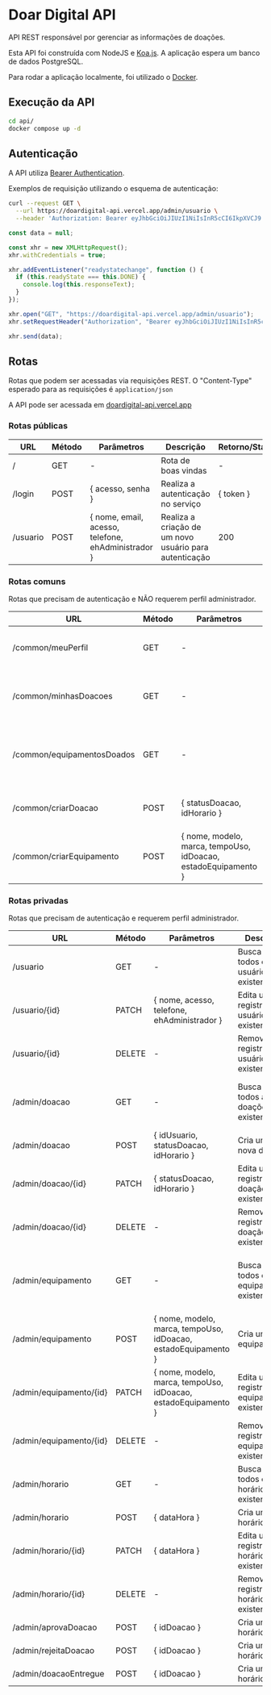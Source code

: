 
# Doar Digital API

API REST responsável por gerenciar as informações de doações.

Esta API foi construída com NodeJS e [Koa.js](https://koajs.com/). A aplicação  espera um banco de dados PostgreSQL.

Para rodar a aplicação localmente, foi utilizado o [Docker](https://www.docker.com/).

## Execução da API

```bash
cd api/
docker compose up -d
```

## Autenticação

A API utiliza [Bearer Authentication](https://dev.writer.com/docs/authentication).

Exemplos de requisição utilizando o esquema de autenticação:

```bash
curl --request GET \
  --url https://doardigital-api.vercel.app/admin/usuario \
  --header 'Authorization: Bearer eyJhbGciOiJIUzI1NiIsInR5cCI6IkpXVCJ9.eyJpZCI6MSwiZWhBZG1pbmlzdHJhZG9yIjp0cnVlLCJpYXQiOjE2ODQ1NDc2NzgsImV4cCI6MTY4NDU1MTI3OH0.HRddhhXWcN3sOgVlH05dHVsuQPEPCEf9osHlYhYOcVA'
```

```javascript
const data = null;

const xhr = new XMLHttpRequest();
xhr.withCredentials = true;

xhr.addEventListener("readystatechange", function () {
  if (this.readyState === this.DONE) {
    console.log(this.responseText);
  }
});

xhr.open("GET", "https://doardigital-api.vercel.app/admin/usuario");
xhr.setRequestHeader("Authorization", "Bearer eyJhbGciOiJIUzI1NiIsInR5cCI6IkpXVCJ9.eyJpZCI6MSwiZWhBZG1pbmlzdHJhZG9yIjp0cnVlLCJpYXQiOjE2ODQ1NDc2NzgsImV4cCI6MTY4NDU1MTI3OH0.HRddhhXWcN3sOgVlH05dHVsuQPEPCEf9osHlYhYOcVA");

xhr.send(data);
```

## Rotas

Rotas que podem ser acessadas via requisições REST. O "Content-Type" esperado para as requisições é `application/json`

A API pode ser acessada em [doardigital-api.vercel.app](https://doardigital-api.vercel.app/)

### Rotas públicas

| URL | Método | Parâmetros | Descrição | Retorno/Status
|---|---|---|---|---|
| / | GET | - | Rota de boas vindas | - |
| /login | POST | { acesso, senha } | Realiza a autenticação no serviço | { token } |
| /usuario | POST | { nome, email, acesso, telefone, ehAdministrador } | Realiza a criação de um novo usuário para autenticação | 200

### Rotas comuns

Rotas que precisam de autenticação e NÃO requerem perfil administrador.

| URL | Método | Parâmetros | Descrição | Retorno/Status
|---|---|---|---|---|
| /common/meuPerfil | GET | - | Obtém informações do usuário logado | { nome, email, acesso, telefone, ehAdministrador } |
| /common/minhasDoacoes | GET | - | Obtém as doações realizadas pelo usuário | [{ id, idUsuario, statusDoacao, idHorario, createdAt, updatedAt }] |
| /common/equipamentosDoados | GET | - | Obtém os equipamentos doados pelo usuário | [{ id, nome, modelo, marca, tempoUso, idDoacao, estadoEquipamento, createdAt, updatedAt }] |
| /common/criarDoacao | POST | { statusDoacao, idHorario } | Cria uma nova doação para o usuário | 201, 400 |
| /common/criarEquipamento | POST | { nome, modelo, marca, tempoUso, idDoacao, estadoEquipamento } | Cria um novo equipamento para uma doação do usuário | 201, 400 |

### Rotas privadas

Rotas que precisam de autenticação e requerem perfil administrador.

| URL | Método | Parâmetros | Descrição | Retorno/Status
|---|---|---|---|---|
| /usuario | GET | - | Busca por todos os usuários existentes | [{ nome, email, acesso, telefone, senha, ehAdministrador }] |
| /usuario/{id} | PATCH | { nome, acesso, telefone, ehAdministrador } | Edita um registro de usuário existente | 200, 400, 404 |
| /usuario/{id} | DELETE | - |Remove um registro de usuário existente | 200, 404 |
| /admin/doacao | GET | - | Busca por todos as doações existentes | [{ id, idUsuario, statusDoacao, idHorario, createdAt, updatedAt }] |
| /admin/doacao | POST | { idUsuario, statusDoacao, idHorario } | Cria uma nova doação | 201, 400 |
| /admin/doacao/{id} | PATCH | { statusDoacao, idHorario } | Edita um registro de doação existente | 200, 400, 404 |
| /admin/doacao/{id} | DELETE | - |Remove um registro de doação existente | 200, 404 |
| /admin/equipamento | GET | - | Busca por todos os equipamentos existentes | [{ id, nome, modelo, marca, tempoUso, idDoacao, estadoEquipamento, createdAt, updatedAt }] |
| /admin/equipamento | POST | { nome, modelo, marca, tempoUso, idDoacao, estadoEquipamento } | Cria um novo equipamento | 201, 400 |
| /admin/equipamento/{id} | PATCH | { nome, modelo, marca, tempoUso, idDoacao, estadoEquipamento } | Edita um registro de equipamento existente | 200, 400, 404 |
| /admin/equipamento/{id} | DELETE | - |Remove um registro de equipamento existente | 200, 404 |
| /admin/horario | GET | - | Busca por todos os horários existentes | [{ id, dataHora, createdAt, updatedAt }] |
| /admin/horario | POST | { dataHora } | Cria um novo horário | 201, 400 |
| /admin/horario/{id} | PATCH | { dataHora } | Edita um registro de horário existente | 200, 400, 404 |
| /admin/horario/{id} | DELETE | - |Remove um registro de horário existente | 200, 404 |
| /admin/aprovaDoacao | POST | { idDoacao } | Cria um novo horário | 200, 202 |
| /admin/rejeitaDoacao | POST | { idDoacao } | Cria um novo horário | 200, 202 |
| /admin/doacaoEntregue | POST | { idDoacao } | Cria um novo horário | 200, 202 |